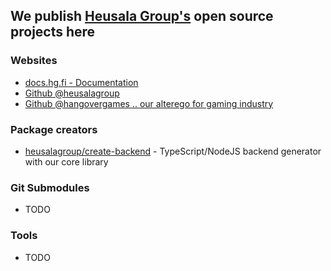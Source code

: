## We publish [Heusala Group's](https://heusalagroup.fi) open source projects here

### Websites

 * [docs.hg.fi - Documentation](https://docs.hg.fi)
 * [Github @heusalagroup](https://github.com/heusalagroup)
 * [Github @hangovergames .. our alterego for gaming industry](https://github.com/hangovergames)

### Package creators

 * [heusalagroup/create-backend](https://github.com/heusalagroup/create-backend) - TypeScript/NodeJS backend generator with our core library

### Git Submodules

 * TODO

### Tools

 * TODO
